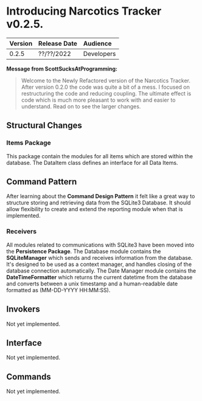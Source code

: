 # Introducing Narcotics Tracker v0.2.5.

| Version | Release Date | Audience   |
| :------ | :----------- | :--------- |
| 0.2.5   | ??/??/2022   | Developers |

**Message from ScottSucksAtProgramming:**

> Welcome to the Newly Refactored version of the Narcotics Tracker. After
> version 0.2.0 the code was quite a bit of a mess. I focused on restructuring
> the code and reducing coupling. The ultimate effect is code which is much
> more pleasant to work with and easier to understand. Read on to see the
> larger changes.

## Structural Changes

### Items Package

This package contain the modules for all items which are stored within the
database. The DataItem class defines an interface for all Data Items.

## Command Pattern

After learning about the **Command Design Pattern** it felt like a great way to
structure storing and retrieving data from the SQLite3 Database. It should
allow flexibility to create and extend the reporting module when that is
implemented.

### Receivers

All modules related to communications with SQLite3 have been moved into the
**Persistence Package**. The Database module contains the **SQLiteManager**
which sends and receives information from the database. It's designed to be
used as a context manager, and handles closing of the database connection
automatically. The Date Manager module contains the **DateTimeFormatter** which
returns the current datetime from the database and converts between a unix
timestamp and a human-readable date formatted as (MM-DD-YYYY HH:MM:SS).

## Invokers

Not yet implemented.

## Interface

Not yet implemented.

## Commands

Not yet implemented.
